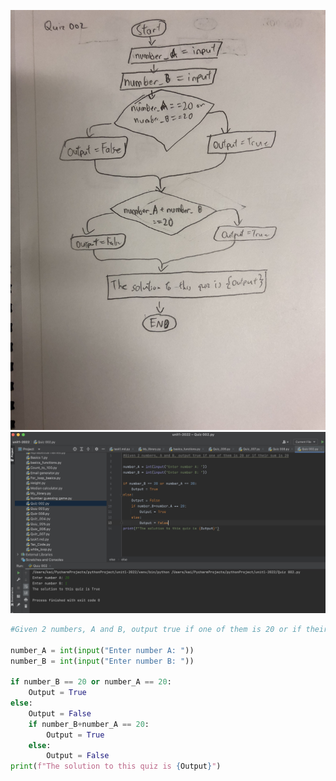 ![Flowchart](https://github.com/KaiFig/unit-1/blob/main/Quiz/Quiz_002.jpg)
![Test](https://github.com/KaiFig/unit-1/blob/main/Quiz/Quiz_002_test.jpg)
``` .py
#Given 2 numbers, A and B, output true if one of them is 20 or if their sum is 20

number_A = int(input("Enter number A: "))
number_B = int(input("Enter number B: "))

if number_B == 20 or number_A == 20:
    Output = True
else:
    Output = False
    if number_B+number_A == 20:
        Output = True
    else:
        Output = False
print(f"The solution to this quiz is {Output}")
